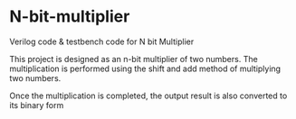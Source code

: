 # N-bit-multiplier
Verilog code &amp; testbench code for N bit Multiplier

This project is designed as an n-bit multiplier of two numbers. The multiplication is performed using the shift and add method of multiplying two numbers.

Once the multiplication is completed, the output result is also converted to its binary form

